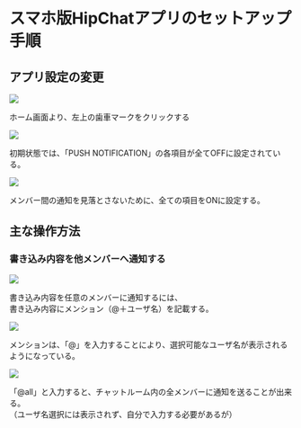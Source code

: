 # スマホ版HipChatアプリのセットアップ手順

## アプリ設定の変更

![](./images/setup_HipChatAppForSmartPhone/IMG_4322.jpg)

ホーム画面より、左上の歯車マークをクリックする

![](./images/setup_HipChatAppForSmartPhone/IMG_4323.jpg)

初期状態では、「PUSH NOTIFICATION」の各項目が全てOFFに設定されている。

![](./images/setup_HipChatAppForSmartPhone/IMG_4324.jpg)

メンバー間の通知を見落とさないために、全ての項目をONに設定する。

## 主な操作方法

### 書き込み内容を他メンバーへ通知する

![](./images/setup_HipChatAppForSmartPhone/IMG_4325.jpg)

書き込み内容を任意のメンバーに通知するには、    
書き込み内容にメンション（@＋ユーザ名）を記載する。

![](./images/setup_HipChatAppForSmartPhone/IMG_4326.jpg)

メンションは、「@」を入力することにより、選択可能なユーザ名が表示されるようになっている。

![](./images/setup_HipChatAppForSmartPhone/IMG_4327.jpg)

「@all」と入力すると、チャットルーム内の全メンバーに通知を送ることが出来る。    
（ユーザ名選択には表示されず、自分で入力する必要があるが）
